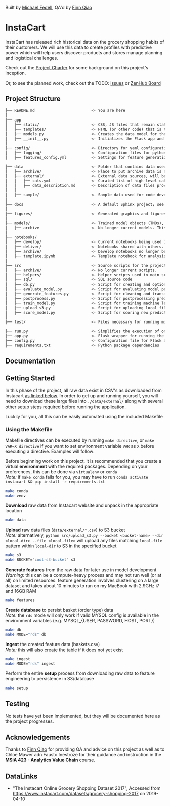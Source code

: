 Built by [Michael Fedell](https://github.com/michaelfedell), QA'd by [Finn Qiao](https://github.com/finnqiao)

# InstaCart

InstaCart has released rich historical data on the grocery shopping habits of their customers. We will use this data to create profiles with predictive power which will help users discover products and stores manage planning and logistical challenges.

Check out the [Project Charter](CHARTER.md) for some background on this project's inception.

Or, to see the planned work, check out the TODO: [issues]() or [ZenHub Board]()

## Project Structure

```txt
├── README.md                         <- You are here
│
├── app
│   ├── static/                       <- CSS, JS files that remain static
│   ├── templates/                    <- HTML (or other code) that is templated and changes based on a set of inputs
│   ├── models.py                     <- Creates the data model for the database connected to the Flask app
│   ├── __init__.py                   <- Initializes the Flask app and database connection
│
├── config/                           <- Directory for yaml configuration files for model training, scoring, etc
│   ├── logging/                      <- Configuration files for python loggers
│   ├── features_config.yml           <- Settings for feature generation

├── data                              <- Folder that contains data used or generated. Only the external/ and sample/ subdirectories are tracked by git
│   ├── archive/                      <- Place to put archive data is no longer used. Not synced with git
│   ├── external/                     <- External data sources, will be synced with git
│   │   ├── cats.yml                  <- Curated list of high-level categories by which to classify grocery aisles
│   │   ├── data_description.md       <- Description of data files provided by instacart
│   │
│   ├── sample/                       <- Sample data used for code development and testing, will be synced with git
│
├── docs                              <- A default Sphinx project; see sphinx-doc.org for details
│
├── figures/                          <- Generated graphics and figures to be used in reporting
│
├── models/                           <- Trained model objects (TMOs), model predictions, and/or model summaries
│   ├── archive                       <- No longer current models. This directory is included in the .gitignore and is not tracked by git
│
├── notebooks/
│   ├── develop/                      <- Current notebooks being used in development.
│   ├── deliver/                      <- Notebooks shared with others.
│   ├── archive/                      <- Develop notebooks no longer being used.
│   ├── template.ipynb                <- Template notebook for analysis with useful imports and helper functions.
│
├── src                               <- Source scripts for the project
│   ├── archive/                      <- No longer current scripts.
│   ├── helpers/                      <- Helper scripts used in main src files
│   ├── sql/                          <- SQL source code
│   ├── db.py                         <- Script for creating and optionally populating database
│   ├── evaluate_model.py             <- Script for evaluating model performance
│   ├── generate_features.py          <- Script for cleaning and transforming data and generating features used in training and scoring.
│   ├── postprocess.py                <- Script for postprocessing predictions and model results
│   ├── train_model.py                <- Script for training machine learning model(s)
│   ├── upload_s3.py                  <- Script for uploading local files to an S3 bucket
│   ├── score_model.py                <- Script for scoring new predictions using a trained model
│
├── test/                             <- Files necessary for running model tests (see documentation below)

├── run.py                            <- Simplifies the execution of one or more of the src scripts
├── app.py                            <- Flask wrapper for running the model
├── config.py                         <- Configuration file for Flask app
├── requirements.txt                  <- Python package dependencies
```

## Documentation

## Getting Started

In this phase of the project, all raw data exist in CSV's as downloaded from Instacart [as linked below](##DataLinks). In order to get up and running yourself, you will need to download these large files into `./data/external/` along with several other setup steps required before running the application.

Luckily for you, all this can be easily automated using the included Makefile

### Using the Makefile

Makefile directives can be executed by running `make directive`, or `make VAR=X directive` if you want to set environment variable `VAR` as `X` before executing a directive. Examples will follow:

Before beginning work on this project, it is recommended that you create a virtual **environment** with the required packages. Depending on your preferences, this can be done via `virtualenv` or `conda`  
*Note:* if `make conda` fails for you, you may have to run `conda activate instacart && pip install -r requirements.txt`

```bash
make conda
make venv
```

**Download** raw data from Instacart website and unpack in the appropriate location

```bash
make data
```

**Upload** raw data files (`data/external/*.csv`) to S3 bucket  
*Note:* alternatively, `python src/upload_s3.py --bucket <bucket-name> --dir <local-dir> --file <local-file>` will upload any files matching `local-file` pattern within `local-dir` to S3 in the specified bucket

```bash
make s3
make BUCKET="cool-s3-bucket" s3
```

**Generate features** from the raw data for later use in model development  
*Warning:* this can be a compute-heavy process and may not run well (or at all) on limited resources. feature generation involves clustering on a large dataset and takes about 10 minutes to run on my MacBook with 2.9GHz i7 and 16GB RAM

```bash
make features
```

**Create database** to persist basket (order type) data  
*Note:* the `rds` mode will only work if valid MYSQL config is available in the environment variables (e.g. MYSQL_{USER, PASSWORD, HOST, PORT})

```bash
make db
make MODE="rds" db
```

**Ingest** the created feature data (baskets.csv)  
*Note:* this will also create the table if it does not yet exist

```bash
make ingest
make MODE="rds" ingest
```

Perform the entire **setup** process from downloading raw data to feature engineering to persistence in S3/database

```bash
make setup
```

## Testing

No tests have yet been implemented, but they will be documented here as the project progresses.

## Acknowledgements

Thanks to [Finn Qiao](https://github.com/finnqiao) for providing QA and advice on this project as well as to Chloe Mawer adn Fausto Inestroze for their guidance and instruction in the **MSiA 423 - Analytics Value Chain** course.

## DataLinks

- "The Instacart Online Grocery Shopping Dataset 2017", Accessed from <https://www.instacart.com/datasets/grocery-shopping-2017> on 2019-04-10